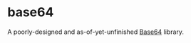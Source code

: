 # base64

A poorly-designed and as-of-yet-unfinished [Base64](https://en.wikipedia.org/wiki/Base64) library.
